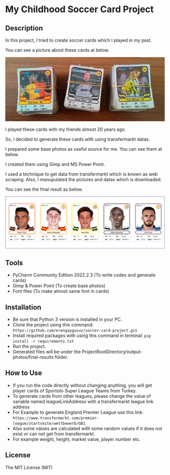 # My Childhood Soccer Card Project

## Description

In this project, I tried to create soccer cards which I played in my past.<br />

You can see a picture about these cards at below.

![Alt text](/old-cards.png)

I played these cards with my friends almost 20 years ago. <br />

So, I decided to generate these cards with using transfermarkt datas.

I prepared some base photos as useful source for me. You can see them at below.

I created them using Gimp and MS Power Point.

I used a technique to get data from transfermarkt which is known as web scraping.
Also, I manupulated the pictures and datas which is downloaded.

You can see the final result as below.

![Alt text](/new-cards.png)

## Tools

* PyCharm Community Edition 2022.2.3 (To write codes and generate cards)
* Gimp & Power Point (To create base photos)
* Font files (To make almost same font in cards)

## Installation

* Be sure that Python 3 version is installed in your PC.
* Clone the project using this command: ``` https://github.com/erengaygusuz/soccer-card-project.git ```
* Install required packages with using this command in terminal: ``` pip install -r requirements.txt ```
* Run the project.
* Generated files will be under the ProjectRootDirectory/output-photos/final-results folder.

## How to Use

* If you run the code directly without changing anything, you will get player cards of Sportoto Super League Teams from Turkey.
* To generate cards from other leagues, please change the value of variable named leagueLinkAddress with a transfermarkt league link address
* For Example to generate England Premier League use this link: ``` https://www.transfermarkt.com/premier-league/startseite/wettbewerb/GB1 ```
* Also some values are calculated with some random values if it does not exist or can not get from transfermarkt.
* For example weight, height, market value, player number etc.

## License

The MIT License (MIT)
